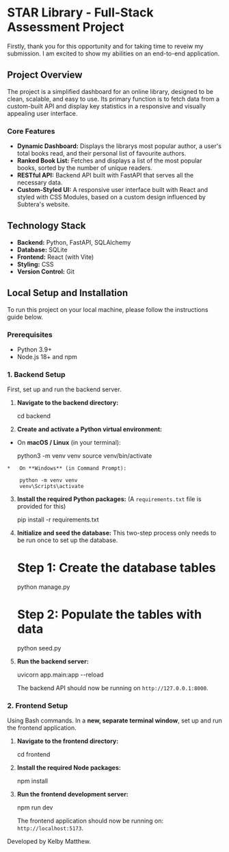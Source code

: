 # STAR Library - Full-Stack Assessment Project

Firstly, thank you for this opportunity and for taking time to reveiw my submission. I am excited to show my abilities on an end-to-end application.

## Project Overview

The project is a simplified dashboard for an online library, designed to be clean, scalable, and easy to use. Its primary function is to fetch data from a custom-built API and display key statistics in a responsive and visually appealing user interface.

### Core Features
- **Dynamic Dashboard:** Displays the librarys most popular author, a user's total books read, and their personal list of favourite authors.
- **Ranked Book List:** Fetches and displays a list of the most popular books, sorted by the number of unique readers.
- **RESTful API:** Backend API built with FastAPI that serves all the necessary data.
- **Custom-Styled UI:** A responsive user interface built with React and styled with CSS Modules, based on a custom design influenced by Subtera's website.

## Technology Stack

- **Backend:** Python, FastAPI, SQLAlchemy
- **Database:** SQLite
- **Frontend:** React (with Vite)
- **Styling:** CSS 
- **Version Control:** Git

## Local Setup and Installation

To run this project on your local machine, please follow the instructions guide below.

### Prerequisites

- Python 3.9+
- Node.js 18+ and npm


### 1. Backend Setup

First, set up and run the backend server.

1.  **Navigate to the backend directory:**
    
    cd backend
    

2.  **Create and activate a Python virtual environment:**
    
   *   On **macOS / Linux** (in your terminal):
       
        python3 -m venv venv
        source venv/bin/activate

    *   On **Windows** (in Command Prompt):
       
        python -m venv venv
        venv\Scripts\activate
       

3.  **Install the required Python packages:**
    (A `requirements.txt` file is provided for this)
    
    pip install -r requirements.txt
    

4.  **Initialize and seed the database:**
    This two-step process only needs to be run once to set up the database.
    
    # Step 1: Create the database tables

    python manage.py

    # Step 2: Populate the tables with data

    python seed.py
    

5.  **Run the backend server:**
    
    uvicorn app.main:app --reload
    
    The backend API should now be running on `http://127.0.0.1:8000`.


### 2. Frontend Setup
Using Bash commands.
In a **new, separate terminal window**, set up and run the frontend application.

1.  **Navigate to the frontend directory:**
    
    cd frontend
  

2.  **Install the required Node packages:**
    
    npm install
    

3.  **Run the frontend development server:**
    
    npm run dev
    
    The frontend application should now be running on: `http://localhost:5173`.


Developed by Kelby Matthew.